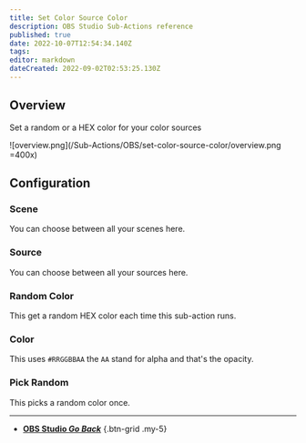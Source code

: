 ```yaml
---
title: Set Color Source Color
description: OBS Studio Sub-Actions reference
published: true
date: 2022-10-07T12:54:34.140Z
tags: 
editor: markdown
dateCreated: 2022-09-02T02:53:25.130Z
---
```


## Overview
Set a random or a HEX color for your color sources

![overview.png](/Sub-Actions/OBS/set-color-source-color/overview.png =400x)

## Configuration
### Scene
You can choose between all your scenes here.

### Source
You can choose between all your sources here.

### Random Color
This get a random HEX color each time this sub-action runs.

### Color
This uses `#RRGGBBAA` the `AA` stand for alpha and that's the opacity.

### Pick Random
This picks a random color once. 

---

- [<i class="mdi mdi-chevron-left"></i> **OBS Studio *Go Back***](/en/Sub-Actions/OBS)
{.btn-grid .my-5}